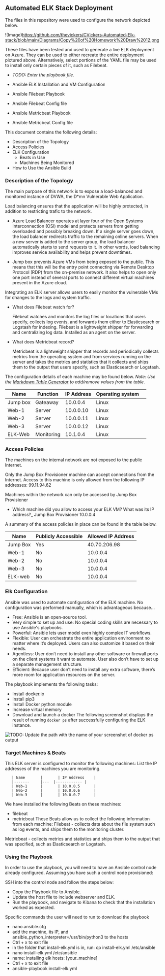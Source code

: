 ## Automated ELK Stack Deployment

The files in this repository were used to configure the network depicted below.

!(Image)https://github.com/thevickers/CVickers-Automated-Elk-stack/blob/main/Diagrams/Copy%20of%20Homework%20Draw%2012.png

These files have been tested and used to generate a live ELK deployment on Azure. They can be used to either recreate the entire deployment pictured above. Alternatively, select portions of the YAML file may be used to install only certain pieces of it, such as Filebeat.

  - _TODO: Enter the playbook file._
  
  - Ansible ELK Installation and VM Configuration
- Ansible Filebeat Playbook
- Ansible Filebeat Config file
- Ansible Metricbeat Playbook
- Ansible Metricbeat Config file

This document contains the following details:
- Description of the Topology
- Access Policies
- ELK Configuration
  - Beats in Use
  - Machines Being Monitored
- How to Use the Ansible Build


### Description of the Topology

The main purpose of this network is to expose a load-balanced and monitored instance of DVWA, the D*mn Vulnerable Web Application.

Load balancing ensures that the application will be highly protected, in addition to restricting trafic to the network.
-  Azure Load Balancer operates at layer four of the Open Systems Interconnection (OSI) model and protects servers from getting overloaded and possibly breaking down. If a single server goes down, the load balancer redirects traffic to the remaining online servers. When a new server is added to the server group, the load balancer automatically starts to send requests to it. In other words, load balancing improves service availability and helps prevent downtimes.

- Jump box prevents Azure VMs from being exposed to the public. This means that this will be the entry point connecting via Remote Desktop Protocol (RDP) from the on-premise network. It also helps to open only one port instead of several ports to connect different virtual machines present in the Azure cloud.

Integrating an ELK server allows users to easily monitor the vulnerable VMs for changes to the logs and system traffic.
-  What does Filebeat watch for?

      Filebeat watches and monitors the log files or locations that users specify, collects log events, and forwards them either to Elasticsearch or Logstash for indexing. Filebeat is a lightweight shipper for forwarding and centralizing log data. Installed as an agent on the server.

-  What does Metricbeat record?

     Metricbeat is a lightweight shipper that records and periodically collects metrics from the operating system and from services running on the server and takes the metrics and statistics that it collects and ships them to the output that users specify, such as Elasticsearch or Logstash.


The configuration details of each machine may be found below.
_Note: Use the [Markdown Table Generator](http://www.tablesgenerator.com/markdown_tables) to add/remove values from the table_.

| Name             	| Function   	| IP Address 	| Operating system 	|   	|
|------------------	|---------|------------	|------------------	|---	|
| Jump box         	| Gateaway   	| 10.0.0.4   	| Linux            	|   	|
| Web-1            	| Server     	| 10.0.0.10  	| Linux            	|   	|
| Web-2            	| Server     	| 10.0.0.11  	| Linux            	|   	|
| Web-3            	| Server     	| 10.0.0.12  	| Linux            	|   	|
| ELK-Web          	| Monitoring 	| 10.1.0.4   	| Linux            	|   	|

### Access Policies

The machines on the internal network are not exposed to the public Internet. 

Only the Jump Box Provisioner machine can accept connections from the Internet. Access to this machine is only allowed from the following IP addresses:
 99.11.94.62

Machines within the network can only be accessed by Jump Box Provisioner
- Which machine did you allow to access your ELK VM? What was its IP address?_
Jump Box Provisioner 10.0.0.4

A summary of the access policies in place can be found in the table below.

| Name     	| Publicly Accessible | Allowed IP Address 	|
|----------	|---------------------	|--------------------	|
| Jump Box 	| Yes                 	| 40.70.206.98       	|
| Web-1    	| No                  	| 10.0.0.4         	|
| Web-2    	| No                  	| 10.0.0.4           	|
| Web-3    	| No                  	| 10.0.0.4           	|
| ELK-web  	| No                  	| 10.0.0.4           	|

### Elk Configuration

Ansible was used to automate configuration of the ELK machine. No configuration was performed manually, which is advantageous because...
- Free: Ansible is an open-source tool.
- Very simple to set up and use: No special coding skills are necessary to use Ansible's playbooks.
- Powerful: Ansible lets user model even highly complex IT workflows.
- Flexible: User can orchestrate the entire application environment no matter where it’s deployed. Users can also customize it based on their needs.
- Agentless: User don’t need to install any other software or firewall ports on the client systems it want to automate. User also don’t have to set up a separate management         structure.
- Efficient: Because user don’t need to install any extra software, there’s more room for application resources on the server.


The playbook implements the following tasks:

- Install docker.io
- Install pip3
- Install Docker python module
- Increase virtual memory
- Download and launch a docker
The following screenshot displays the result of running `docker ps` after successfully configuring the ELK instance.

![TODO: Update the path with the name of your screenshot of docker ps output](Images/docker_ps_output.png)

### Target Machines & Beats
 This ELK server is configured to monitor the following machines:
      List the IP addresses of the machines you are monitoring.

       | Name  	    |   	| IP Address 	|
       |-------	    |---  |------------	|
       | Web-1 	    |   	| 10.0.0.5   	|
       | Web-2 	    |   	| 10.0.0.6   	|
       | Web-3 	    |   	| 10.0.0.7   	|

We have installed the following Beats on these machines:
- filebeat
- metricbeat
These Beats allow us to collect the following information from each machine:
Filebeat - collects data about the file system such as log events, and ships them to the monitoring cluster.

Metricbeat - collects metrics and statistics and ships them to the output that was specified, such as Elasticsearch or Logstash.


### Using the Playbook
In order to use the playbook, you will need to have an Ansible control node already configured. Assuming you have such a control node provisioned: 


SSH into the control node and follow the steps below:
- Copy the Playbook  file to Ansible.
- Update the host file to include webserver and ELK.
- Run the playbook, and navigate to Kibana to check that the installation worked as expected.

Specific commands the user will need to run to download the playbook

- nano ansible.cfg
- add the machine, its IP, and ansible_python_interpreter=/usr/bin/python3 to the hosts
- Ctrl + x to exit file
- in the folder that install-elk.yml is in, run: cp install-elk.yml /etc/ansible
- nano install-elk.yml /etc/ansible
- name: installing elk hosts: [your_machine]
- Ctrl + x to exit file
- ansible-playbook install-elk.yml
